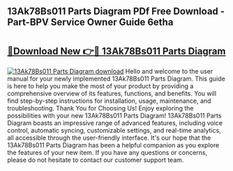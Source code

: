 ## 13Ak78Bs011 Parts Diagram PDf Free Download - Part-BPV Service Owner Guide 6etha

# <h2><a href="http://dfn6x1.blite.top/?on=13Ak78Bs011+Parts+Diagram">🔗Download New 👉🔴 13Ak78Bs011 Parts Diagram</a></h2>

[![13Ak78Bs011 Parts Diagram download](https://i.imgur.com/lujVjoI.png)](http://dfn6x1.blite.top/?on=13Ak78Bs011+Parts+Diagram)
Hello and welcome to the user manual for your newly implemented 13Ak78Bs011 Parts Diagram. This guide is here to help you make the most of your product by providing a comprehensive overview of its features, functions, and benefits. You will find step-by-step instructions for installation, usage, maintenance, and troubleshooting. Thank You for Choosing Us! Enjoy exploring the possibilities with your new 13Ak78Bs011 Parts Diagram! 13Ak78Bs011 Parts Diagram boasts an impressive range of advanced features, including voice control, automatic syncing, customizable settings, and real-time analytics, all accessible through the user-friendly interface. It's our hope that the 13Ak78Bs011 Parts Diagram has been a helpful companion as you explore the features of your new item. If you have any questions or concerns, please do not hesitate to contact our customer support team.
